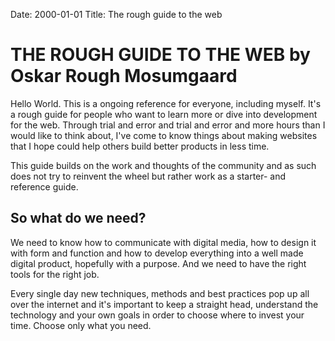 Date: 2000-01-01
Title: The rough guide to the web

# THE ROUGH GUIDE TO THE WEB by Oskar Rough Mosumgaard

Hello World. This is a ongoing reference for everyone, including myself. It's a rough guide for people who want to learn more or dive into development for the web. Through trial and error and trial and error and more hours than I would like to think about, I've come to know things about making websites that I hope could help others build better products in less time.

This guide builds on the work and thoughts of the community and as such does not try to reinvent the wheel but rather work as a starter- and reference guide.

## So what do we need?
We need to know how to communicate with digital media, how to design it with form and function and how to develop everything into a well made digital product, hopefully with a purpose. And we need to have the right tools for the right job.

Every single day new techniques, methods and best practices pop up all over the internet and it's important to keep a straight head, understand the technology and your own goals in order to choose where to invest your time. Choose only what you need.
